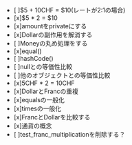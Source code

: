 - [ ]$5 + 10CHF = $10(レートが2:1の場合)
- [x]$5 * 2 = $10
- [x]amountをprivateにする
- [x]Dollarの副作用を解消する
- [ ]Moneyの丸め処理をする
- [x]equal()
- [ ]hashCode()
- [ ]nullとの等価性比較
- [ ]他のオブジェクトとの等価性比較
- [x]5CHF * 2 = 10CHF
- [x]DollarとFrancの重複
- [x]equalsの一般化
- [x]timesの一般化
- [x]FrancとDollarを比較する
- [x]通貨の概念
- [ ]test_franc_multiplicationを削除する？
